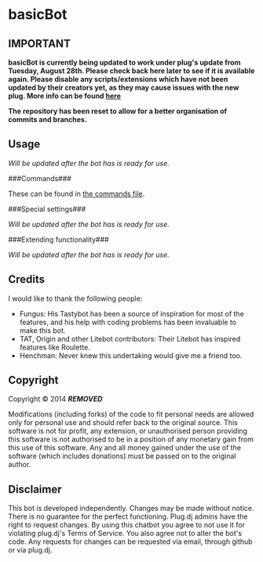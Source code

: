 basicBot
========

IMPORTANT
---------

__basicBot is currently being updated to work under plug's update from Tuesday, August 28th. Please check back here later to see if it is available again.
Please disable any scripts/extensions which have not been updated by their creators yet, as they may cause issues with the new plug. More info can be found [here](http://blog.plug.dj/2014/07/message-to-those-using-extensions-or-bots/)__

__The repository has been reset to allow for a better organisation of commits and branches.__

Usage
-----

_Will be updated after the bot has is ready for use._

###Commands###

These can be found in [the commands file](https://github.com/***REMOVED***/basicBot/blob/master/commands.md).

###Special settings###

_Will be updated after the bot has is ready for use._

###Extending functionality###

_Will be updated after the bot has is ready for use._

Credits
-------

I would like to thank the following people:

- Fungus: His Tastybot has been a source of inspiration for most of the features, and his help with coding problems has been invaluable to make this bot.
- TAT, Origin and other Litebot contributors: Their Litebot has inspired features like Roulette.
- Henchman: Never knew this undertaking would give me a friend too.


Copyright
---------

Copyright &copy; 2014 ***REMOVED***

Modifications (including forks) of the code to fit personal needs are allowed only for personal use and should refer back to the original source.
This software is not for profit, any extension, or unauthorised person providing this software is not authorised to be in a position of any monetary gain from this use of this software. Any and all money gained under the use of the software (which includes donations) must be passed on to the original author.


Disclaimer
----------

This bot is developed independently. Changes may be made without notice. There is no guarantee for the perfect functioning.
Plug.dj admins have the right to request changes. 
By using this chatbot you agree to not use it for violating plug.dj's Terms of Service. 
You also agree not to alter the bot's code. Any requests for changes can be requested via email, through github or via plug.dj.